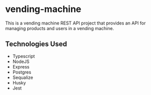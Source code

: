# vending-machine

This is a vending machine REST API project that provides an API for managing products and users in a vending machine.



## Technologies Used
- Typescript
- NodeJS
- Express
- Postgres
- Sequalize
- Husky
- Jest
